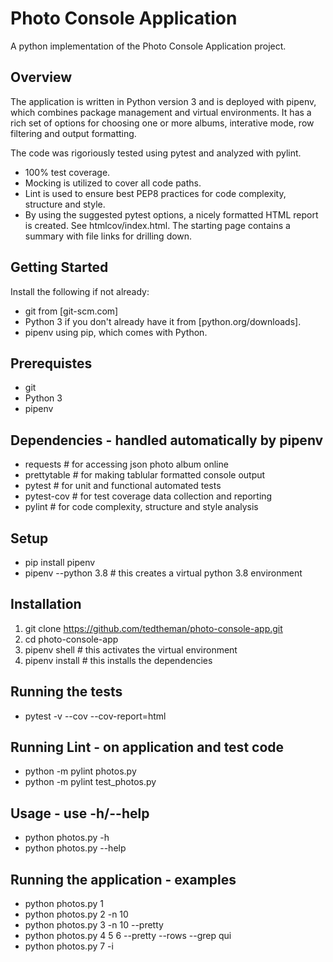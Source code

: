# Photo Console Application

A python implementation of the Photo Console Application project.

## Overview

The application is written in Python version 3 and is deployed with pipenv, which combines package management and virtual environments.  It has a rich set of options for choosing one or more albums, interative mode, row filtering and output formatting.  

The code was rigoriously tested using pytest and analyzed with pylint.

* 100% test coverage.
* Mocking is utilized to cover all code paths.
* Lint is used to ensure best PEP8 practices for code complexity, structure and style.
* By using the suggested pytest options, a nicely formatted HTML report is created.  See htmlcov/index.html.  The starting page contains a summary with file links for drilling down.

## Getting Started

Install the following if not already:

* git from [git-scm.com]
* Python 3 if you don't already have it from [python.org/downloads].
* pipenv using pip, which comes with Python.

## Prerequistes

* git
* Python 3
* pipenv

## Dependencies - handled automatically by pipenv

* requests     # for accessing json photo album online
* prettytable  # for making tablular formatted console output
* pytest       # for unit and functional automated tests
* pytest-cov   # for test coverage data collection and reporting
* pylint       # for code complexity, structure and style analysis 

## Setup

* pip install pipenv
* pipenv --python 3.8  # this creates a virtual python 3.8 environment

## Installation

1. git clone https://github.com/tedtheman/photo-console-app.git
2. cd photo-console-app
3. pipenv shell    # this activates the virtual environment
4. pipenv install  # this installs the dependencies

## Running the tests

* pytest -v --cov --cov-report=html

## Running Lint - on application and test code

* python -m pylint photos.py
* python -m pylint test_photos.py

## Usage - use -h/--help

* python photos.py -h
* python photos.py --help

## Running the application - examples

* python photos.py 1
* python photos.py 2 -n 10
* python photos.py 3 -n 10 --pretty
* python photos.py 4 5 6 --pretty --rows --grep qui
* python photos.py 7 -i

